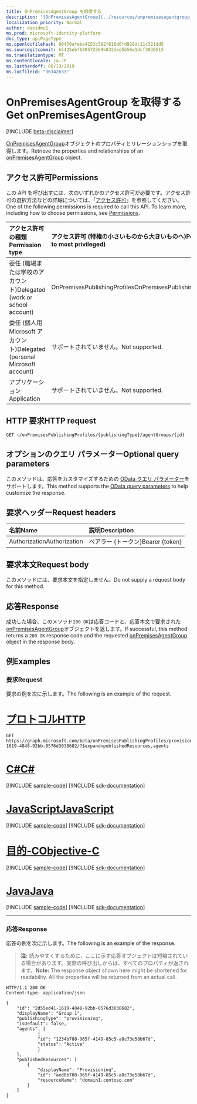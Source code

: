 ```yaml
---
title: OnPremisesAgentGroup を取得する
description: '[OnPremisesAgentGroup](../resources/onpremisesagentgroup.md)オブジェクトのプロパティとリレーションシップを取得します。'
localization_priority: Normal
author: davidmu1
ms.prod: microsoft-identity-platform
doc_type: apiPageType
ms.openlocfilehash: 00470afebe4153c392f016d6fd928dc11c321dd5
ms.sourcegitcommit: b5425ebf648572569b032ded5b56e1dcf3830515
ms.translationtype: MT
ms.contentlocale: ja-JP
ms.lasthandoff: 08/13/2019
ms.locfileid: "36342633"
---
```

# <a name="get-onpremisesagentgroup"></a><span data-ttu-id="e8e09-103">OnPremisesAgentGroup を取得する</span><span class="sxs-lookup"><span data-stu-id="e8e09-103">Get onPremisesAgentGroup</span></span>

[!INCLUDE [beta-disclaimer](../../includes/beta-disclaimer.md)]

<span data-ttu-id="e8e09-104">[OnPremisesAgentGroup](../resources/onpremisesagentgroup.md)オブジェクトのプロパティとリレーションシップを取得します。</span><span class="sxs-lookup"><span data-stu-id="e8e09-104">Retrieve the properties and relationships of an [onPremisesAgentGroup](../resources/onpremisesagentgroup.md) object.</span></span>

## <a name="permissions"></a><span data-ttu-id="e8e09-105">アクセス許可</span><span class="sxs-lookup"><span data-stu-id="e8e09-105">Permissions</span></span>

<span data-ttu-id="e8e09-p101">この API を呼び出すには、次のいずれかのアクセス許可が必要です。アクセス許可の選択方法などの詳細については、「[アクセス許可](/graph/permissions-reference)」を参照してください。</span><span class="sxs-lookup"><span data-stu-id="e8e09-p101">One of the following permissions is required to call this API. To learn more, including how to choose permissions, see [Permissions](/graph/permissions-reference).</span></span>

| <span data-ttu-id="e8e09-108">アクセス許可の種類</span><span class="sxs-lookup"><span data-stu-id="e8e09-108">Permission type</span></span>                        | <span data-ttu-id="e8e09-109">アクセス許可 (特権の小さいものから大きいものへ)</span><span class="sxs-lookup"><span data-stu-id="e8e09-109">Permissions (from least to most privileged)</span></span> |
|:--------------------------------------|:---------------------------------------------------------|
|<span data-ttu-id="e8e09-110">委任 (職場または学校のアカウント)</span><span class="sxs-lookup"><span data-stu-id="e8e09-110">Delegated (work or school account)</span></span>     | <span data-ttu-id="e8e09-111">OnPremisesPublishingProfiles</span><span class="sxs-lookup"><span data-stu-id="e8e09-111">OnPremisesPublishingProfiles.ReadWrite.All</span></span> |
| <span data-ttu-id="e8e09-112">委任 (個人用 Microsoft アカウント)</span><span class="sxs-lookup"><span data-stu-id="e8e09-112">Delegated (personal Microsoft account)</span></span> | <span data-ttu-id="e8e09-113">サポートされていません。</span><span class="sxs-lookup"><span data-stu-id="e8e09-113">Not supported.</span></span> |
| <span data-ttu-id="e8e09-114">アプリケーション</span><span class="sxs-lookup"><span data-stu-id="e8e09-114">Application</span></span>                            | <span data-ttu-id="e8e09-115">サポートされていません。</span><span class="sxs-lookup"><span data-stu-id="e8e09-115">Not supported.</span></span> |

## <a name="http-request"></a><span data-ttu-id="e8e09-116">HTTP 要求</span><span class="sxs-lookup"><span data-stu-id="e8e09-116">HTTP request</span></span>

<!-- { "blockType": "ignored" } -->

```http
GET ~/onPremisesPublishingProfiles/{publishingType}/agentGroups/{id}
```

## <a name="optional-query-parameters"></a><span data-ttu-id="e8e09-117">オプションのクエリ パラメーター</span><span class="sxs-lookup"><span data-stu-id="e8e09-117">Optional query parameters</span></span>

<span data-ttu-id="e8e09-118">このメソッドは、応答をカスタマイズするための [OData クエリ パラメーター](/graph/query-parameters)をサポートします。</span><span class="sxs-lookup"><span data-stu-id="e8e09-118">This method supports the [OData query parameters](/graph/query-parameters) to help customize the response.</span></span>

## <a name="request-headers"></a><span data-ttu-id="e8e09-119">要求ヘッダー</span><span class="sxs-lookup"><span data-stu-id="e8e09-119">Request headers</span></span>

| <span data-ttu-id="e8e09-120">名前</span><span class="sxs-lookup"><span data-stu-id="e8e09-120">Name</span></span>      |<span data-ttu-id="e8e09-121">説明</span><span class="sxs-lookup"><span data-stu-id="e8e09-121">Description</span></span>|
|:----------|:----------|
| <span data-ttu-id="e8e09-122">Authorization</span><span class="sxs-lookup"><span data-stu-id="e8e09-122">Authorization</span></span> | <span data-ttu-id="e8e09-123">ベアラー {トークン}</span><span class="sxs-lookup"><span data-stu-id="e8e09-123">Bearer {token}</span></span> |

## <a name="request-body"></a><span data-ttu-id="e8e09-124">要求本文</span><span class="sxs-lookup"><span data-stu-id="e8e09-124">Request body</span></span>

<span data-ttu-id="e8e09-125">このメソッドには、要求本文を指定しません。</span><span class="sxs-lookup"><span data-stu-id="e8e09-125">Do not supply a request body for this method.</span></span>

## <a name="response"></a><span data-ttu-id="e8e09-126">応答</span><span class="sxs-lookup"><span data-stu-id="e8e09-126">Response</span></span>

<span data-ttu-id="e8e09-127">成功した場合、このメソッド`200 OK`は応答コードと、応答本文で要求された[onPremisesAgentGroup](../resources/onpremisesagentgroup.md)オブジェクトを返します。</span><span class="sxs-lookup"><span data-stu-id="e8e09-127">If successful, this method returns a `200 OK` response code and the requested [onPremisesAgentGroup](../resources/onpremisesagentgroup.md) object in the response body.</span></span>

## <a name="examples"></a><span data-ttu-id="e8e09-128">例</span><span class="sxs-lookup"><span data-stu-id="e8e09-128">Examples</span></span>

### <a name="request"></a><span data-ttu-id="e8e09-129">要求</span><span class="sxs-lookup"><span data-stu-id="e8e09-129">Request</span></span>

<span data-ttu-id="e8e09-130">要求の例を次に示します。</span><span class="sxs-lookup"><span data-stu-id="e8e09-130">The following is an example of the request.</span></span>

# <a name="httptabhttp"></a>[<span data-ttu-id="e8e09-131">プロトコル</span><span class="sxs-lookup"><span data-stu-id="e8e09-131">HTTP</span></span>](#tab/http)
<!-- {
  "blockType": "request",
  "name": "get_onpremisesagentgroup"
}-->

```http
GET https://graph.microsoft.com/beta/onPremisesPublishingProfiles/provisioning/agentGroups/2d55ed41-1619-4848-92bb-0576d3038682/?$expand=publishedResources,agents
```
# <a name="ctabcsharp"></a>[<span data-ttu-id="e8e09-132">C#</span><span class="sxs-lookup"><span data-stu-id="e8e09-132">C#</span></span>](#tab/csharp)
[!INCLUDE [sample-code](../includes/snippets/csharp/get-onpremisesagentgroup-csharp-snippets.md)]
[!INCLUDE [sdk-documentation](../includes/snippets/snippets-sdk-documentation-link.md)]

# <a name="javascripttabjavascript"></a>[<span data-ttu-id="e8e09-133">JavaScript</span><span class="sxs-lookup"><span data-stu-id="e8e09-133">JavaScript</span></span>](#tab/javascript)
[!INCLUDE [sample-code](../includes/snippets/javascript/get-onpremisesagentgroup-javascript-snippets.md)]
[!INCLUDE [sdk-documentation](../includes/snippets/snippets-sdk-documentation-link.md)]

# <a name="objective-ctabobjc"></a>[<span data-ttu-id="e8e09-134">目的-C</span><span class="sxs-lookup"><span data-stu-id="e8e09-134">Objective-C</span></span>](#tab/objc)
[!INCLUDE [sample-code](../includes/snippets/objc/get-onpremisesagentgroup-objc-snippets.md)]
[!INCLUDE [sdk-documentation](../includes/snippets/snippets-sdk-documentation-link.md)]

# <a name="javatabjava"></a>[<span data-ttu-id="e8e09-135">Java</span><span class="sxs-lookup"><span data-stu-id="e8e09-135">Java</span></span>](#tab/java)
[!INCLUDE [sample-code](../includes/snippets/java/get-onpremisesagentgroup-java-snippets.md)]
[!INCLUDE [sdk-documentation](../includes/snippets/snippets-sdk-documentation-link.md)]

---


### <a name="response"></a><span data-ttu-id="e8e09-136">応答</span><span class="sxs-lookup"><span data-stu-id="e8e09-136">Response</span></span>

<span data-ttu-id="e8e09-137">応答の例を次に示します。</span><span class="sxs-lookup"><span data-stu-id="e8e09-137">The following is an example of the response.</span></span>

> <span data-ttu-id="e8e09-p102">**注:** 読みやすくするために、ここに示す応答オブジェクトは短縮されている場合があります。実際の呼び出しからは、すべてのプロパティが返されます。</span><span class="sxs-lookup"><span data-stu-id="e8e09-p102">**Note:** The response object shown here might be shortened for readability. All the properties will be returned from an actual call.</span></span>

<!-- {
  "blockType": "response",
  "truncated": true,
  "@odata.type": "microsoft.graph.onPremisesAgentGroup"
} -->

```http
HTTP/1.1 200 OK
Content-type: application/json

{
    "id": "2d55ed41-1619-4848-92bb-0576d3038682",
    "displayName": "Group 1",
    "publishingType": "provisioning",
    "isDefault": false,
    "agents": [
            {
            "id": "1234b780-965f-4149-85c5-a8c73e58b67d",
            "status": "Active"
            }
    ],
    "publishedResources": [
        {
            "displayName": "Provisioning",
            "id": "aed0b780-965f-4149-85c5-a8c73e58b67d",
            "resourceName": "domain1.contoso.com"
        }
    ]
}
```

<!-- uuid: 16cd6b66-4b1a-43a1-adaf-3a886856ed98
2019-02-04 14:57:30 UTC -->
<!-- {
  "type": "#page.annotation",
  "description": "Get onPremisesAgentGroup",
  "keywords": "",
  "section": "documentation",
  "tocPath": ""
}-->

